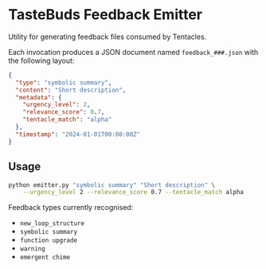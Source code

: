 # TasteBuds Feedback Emitter

Utility for generating feedback files consumed by Tentacles.

Each invocation produces a JSON document named `feedback_###.json` with the following layout:

```json
{
  "type": "symbolic summary",
  "content": "Short description",
  "metadata": {
    "urgency_level": 2,
    "relevance_score": 0.7,
    "tentacle_match": "alpha"
  },
  "timestamp": "2024-01-01T00:00:00Z"
}
```

## Usage

```bash
python emitter.py "symbolic summary" "Short description" \
    --urgency_level 2 --relevance_score 0.7 --tentacle_match alpha
```

Feedback types currently recognised:

- `new_loop_structure`
- `symbolic summary`
- `function upgrade`
- `warning`
- `emergent chime`

